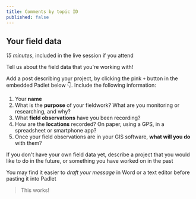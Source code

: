 ```yaml
---
title: Comments by topic ID
published: false
---
```


## Your field data
*15 minutes*, included in the live session if you attend

Tell us about the field data that you're working with!

Add a post describing your project, by clicking the pink `+` button in the embedded Padlet below :point_down:.  Include the following information:
1. Your **name**
2. What is the **purpose** of your fieldwork?  What are you monitoring or researching, and why?
3. What **field observations** have you been recording?
4. How are the **locations** recorded?  On paper, using a GPS, in a spreadsheet or smartphone app?
5. Once your field observations are in your GIS software, **what will you do** with them?

If you don't have your own field data yet, describe a project that you would like to do in the future, or something you have worked on in the past

You may find it easier to *draft your message* in Word or a text editor before pasting it into Padlet

> This works!

<div id='discourse-comments'></div>

<script type="text/javascript">
  window.DiscourseEmbed = { discourseUrl: 'https://community.verdantlearn.net/', topicId: 16 };

  (function() {
    var d = document.createElement('script'); d.type = 'text/javascript'; d.async = true;
    d.src = window.DiscourseEmbed.discourseUrl + 'javascripts/embed.js';
    (document.getElementsByTagName('head')[0] || document.getElementsByTagName('body')[0]).appendChild(d);
  })();
</script>